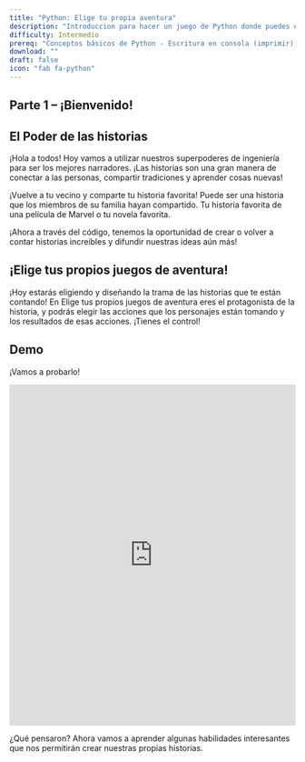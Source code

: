 ```yaml
---
title: "Python: Elige tu propia aventura"
description: "Introduccion para hacer un juego de Python donde puedes elegir tu propia aventura"
difficulty: Intermedio
prereq: "Conceptos básicos de Python - Escritura en consola (imprimir), Lectura desde consola, Cadenas, Variables, Instrucciones condicionales"
download: ""
draft: false
icon: "fab fa-python"
---
```


## Parte 1 – ¡Bienvenido!

## El Poder de las historias

¡Hola a todos! Hoy vamos a utilizar nuestros superpoderes de ingeniería para ser los mejores narradores. ¡Las historias son una gran manera de conectar a las personas, compartir tradiciones y aprender cosas nuevas!

¡Vuelve a tu vecino y comparte tu historia favorita! Puede ser una historia que los miembros de su familia hayan compartido. Tu historia favorita de una película de Marvel o tu novela favorita.

¡Ahora a través del código, tenemos la oportunidad de crear o volver a contar historias increíbles y difundir nuestras ideas aún más!

## ¡Elige tus propios juegos de aventura!

¡Hoy estarás eligiendo y diseñando la trama de las historias que te están contando! En Elige tus propios juegos de aventura eres el protagonista de la historia, y podrás elegir las acciones que los personajes están tomando y los resultados de esas acciones. ¡Tienes el control!

## Demo

¡Vamos a probarlo!

<iframe height="600px" width="100%" 
 src="https://repl.it/@nuevofoundation/PythonGuessAdventureFullSample?lite=true&outputonly=1" scrolling="no" frameborder="no" allowtransparency="true" allowfullscreen="true" sandbox="allow-forms allow-pointer-lock allow-popups allow-same-origin allow-scripts allow-modals"></iframe>

¿Qué pensaron? Ahora vamos a aprender algunas habilidades interesantes que nos permitirán crear nuestras propias historias.
